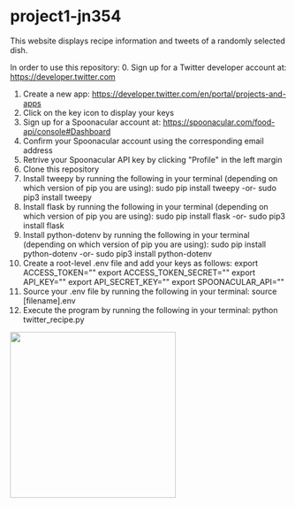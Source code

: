 # project1-jn354

This website displays recipe information and tweets of a randomly selected dish.

In order to use this repository:
0. Sign up for a Twitter developer account at: https://developer.twitter.com
1. Create a new app: https://developer.twitter.com/en/portal/projects-and-apps
2. Click on the key icon to display your keys
3. Sign up for a Spoonacular account at: https://spoonacular.com/food-api/console#Dashboard
4. Confirm your Spoonacular account using the corresponding email address
5. Retrive your Spoonacular API key by clicking "Profile" in the left margin
6. Clone this repository
7. Install tweepy by running the following in your terminal (depending on which version of pip you are using):
    sudo pip install tweepy -or-
    sudo pip3 install tweepy
8. Install flask by running the following in your terminal (depending on which version of pip you are using):
    sudo pip install flask -or-
    sudo pip3 install flask
9. Install python-dotenv by running the following in your terminal (depending on which version of pip you are using):
    sudo pip install python-dotenv -or-
    sudo pip3 install python-dotenv
10. Create a root-level .env file and add your keys as follows:
    export ACCESS_TOKEN=""
    export ACCESS_TOKEN_SECRET=""
    export API_KEY=""
    export API_SECRET_KEY=""
    export SPOONACULAR_API=""
11. Source your .env file by running the following in your terminal:
    source [filename].env
12. Execute the program by running the following in your terminal:
    python twitter_recipe.py
    
<img src="https://i.ibb.co/KWBdnyY/p1m1.png" width="300" height="300">
